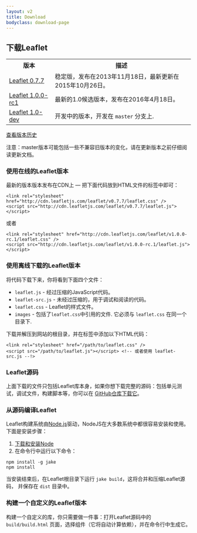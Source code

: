 ```yaml
---
layout: v2
title: Download
bodyclass: download-page
---
```


## 下载Leaflet

<table>
	<tr>
		<th>版本</th>
		<th>描述</th>
	</tr>
	<tr>
		<td class="width100"><a href="http://cdn.leafletjs.com/leaflet/v0.7.7/leaflet.zip">Leaflet 0.7.7</a></td>
		<td>稳定版，发布在2013年11月18日，最新更新在2015年10月26日。</td>
	</tr>
	<tr>
		<td><a href="http://cdn.leafletjs.com/leaflet/v1.0.0-rc.1/leaflet.zip">Leaflet 1.0.0-rc1</a></td>
		<td>最新的1.0候选版本，发布在2016年4月18日。</td>
	</tr>
	<tr>
		<td><a href="https://leafletjs-cdn.s3.amazonaws.com/content/leaflet/master/leaflet.zip">Leaflet 1.0-dev</a></td>
		<td>开发中的版本，开发在 <code>master</code> 分支上.</td>
	</tr>
</table>

[查看版本历史](https://github.com/Leaflet/Leaflet/blob/master/CHANGELOG.md)

注意：master版本可能包括一些不兼容旧版本的变化，请在更新版本之前仔细阅读更新文档。

### 使用在线的Leaflet版本

最新的版本版本发布在CDN上 &mdash; 把下面代码放到HTML文件的<head>标签中即可：

    <link rel="stylesheet" href="http://cdn.leafletjs.com/leaflet/v0.7.7/leaflet.css" />
    <script src="http://cdn.leafletjs.com/leaflet/v0.7.7/leaflet.js"></script>

或者

    <link rel="stylesheet" href="http://cdn.leafletjs.com/leaflet/v1.0.0-rc.1/leaflet.css" />
    <script src="http://cdn.leafletjs.com/leaflet/v1.0.0-rc.1/leaflet.js"></script>

### 使用离线下载的Leaflet版本

将代码下载下来，你将看到下面四个文件：

- `leaflet.js` - 经过压缩的JavaScript代码。
- `leaflet-src.js` - 未经过压缩的，用于调试和阅读的代码。
- `leaflet.css` - Leaflet的样式文件。
- `images` - 包括了`leaflet.css`中引用的文件. 它必须与 `leaflet.css` 在同一个目录下.

下载并解压到网站的根目录，并在<head>标签中添加以下HTML代码：

    <link rel="stylesheet" href="/path/to/leaflet.css" />
    <script src="/path/to/leaflet.js"></script> <!-- 或者使用 leaflet-src.js --!>

### Leaflet源码

上面下载的文件只包括Leaflet库本身，如果你想下载完整的源码：包括单元测试，调试文件，构建脚本等，你可以在 <a href="https://github.com/Leaflet/Leaflet">GitHub仓库</a><a href="https://github.com/Leaflet/Leaflet/releases">下载它</a>。

### 从源码编译Leaflet

Leaflet构建系统由[Node.js](http://nodejs.org)驱动，NodeJS在大多数系统中都很容易安装和使用。下面是安装步骤：

 1. [下载和安装Node](http://nodejs.org)
 2. 在命令行中运行以下命令：

 <pre><code>npm install -g jake
npm install</code></pre>

当安装结束后，在Leaflet根目录下运行 `jake build`，这将合并和压缩Leaflet源码， 并保存在 `dist` 目录中。


### 构建一个自定义的Leaflef版本

构建一个自定义的库，你只需要做一件事：打开Leaflet源码中的 `build/build.html` 页面，选择组件（它将自动计算依赖），并在命令行中生成它。

